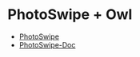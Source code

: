 # PhotoSwipe + Owl 

* [PhotoSwipe](http://photoswipe.com)
* [PhotoSwipe-Doc](http://photoswipe.com/documentation/getting-started.html)